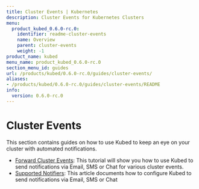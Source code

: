 ```yaml
---
title: Cluster Events | Kubernetes
description: Cluster Events for Kubernetes Clusters
menu:
  product_kubed_0.6.0-rc.0:
    identifier: readme-cluster-events
    name: Overview
    parent: cluster-events
    weight: -1
product_name: kubed
menu_name: product_kubed_0.6.0-rc.0
section_menu_id: guides
url: /products/kubed/0.6.0-rc.0/guides/cluster-events/
aliases:
- /products/kubed/0.6.0-rc.0/guides/cluster-events/README
info:
  version: 0.6.0-rc.0
---
```


# Cluster Events

This section contains guides on how to use Kubed to keep an eye on your cluster with automated notifications.

- [Forward Cluster Events](/products/kubed/0.6.0-rc.0/guides/cluster-events/event-forwarder): This tutorial will show you how to use Kubed to send notifications via Email, SMS or Chat for various cluster events.
- [Supported Notifiers](/products/kubed/0.6.0-rc.0/guides/cluster-events/notifiers): This article documents how to configure Kubed to send notifications via Email, SMS or Chat

